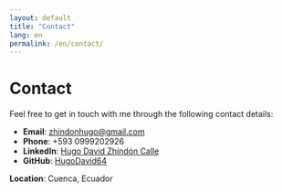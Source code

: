 ```yaml
---
layout: default
title: "Contact"
lang: en
permalink: /en/contact/
---
```


# Contact

Feel free to get in touch with me through the following contact details:

- **Email**: zhindonhugo@gmail.com
- **Phone**: +593 0999202926
- **LinkedIn**: [Hugo David Zhindón Calle](https://www.linkedin.com/in/hugo-david-zhind%C3%B3n-calle-3b37b6209/)
- **GitHub**: [HugoDavid64](https://github.com/HugoDavid64)

**Location**: Cuenca, Ecuador
